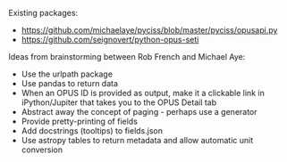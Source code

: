 Existing packages:

* https://github.com/michaelaye/pyciss/blob/master/pyciss/opusapi.py
* https://github.com/seignovert/python-opus-seti

Ideas from brainstorming between Rob French and Michael Aye:

* Use the urlpath package
* Use pandas to return data
* When an OPUS ID is provided as output, make it a clickable link in
iPython/Jupiter that takes you to the OPUS Detail tab
* Abstract away the concept of paging - perhaps use a generator
* Provide pretty-printing of fields
* Add docstrings (tooltips) to fields.json
* Use astropy tables to return metadata and allow automatic unit conversion
